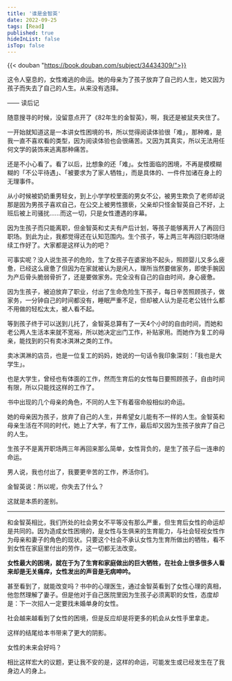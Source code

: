 ```yaml
---
title: '谁是金智英'
date: 2022-09-25
tags: [Read]
published: true
hideInList: false
isTop: false
---
```


{{< douban "https://book.douban.com/subject/34434309/">}}

这令人窒息的，女性难逃的命运。她的母亲为了孩子放弃了自己的人生，她又因为孩子而失去了自己的人生。从来没有选择。

—— 读后记

<!--more-->



随意搜寻的时候，没留意点开了《82年生的金智英》，啊，我还是被鼠夹夹住了。

一开始就知道这是一本讲女性困境的书，所以觉得阅读体验很「难」，那种难，是我一直不喜欢看的类型，因为阅读体验也会很痛苦。又因为其真实，所以无法用任何文学的装饰来逃离那种痛苦。

还是不小心看了。看了以后，比想象的还「难」。女性面临的困境，不再是模模糊糊的「不公平待遇」、「被要求为了家人牺牲」，而是具体的、一件件加诸在身上的无理事件。

从小时候被奶奶重男轻女，到上小学学校里面的男女不公，被男生欺负了老师却说那是因为男孩子喜欢自己，在公交上被男性猥亵，父亲却只怪金智英自己不好，上班后被上司骚扰......而这一切，只是女性遭遇的序幕。

因为生孩子而只能离职，但金智英和丈夫有产后计划，等孩子能够离开人了再回归职场。到此为止，我都觉得还在认知范围内。生个孩子，等上两三年再回归职场继续工作好了。大家都是这样认为的吧？

可事实呢？没人说生孩子的危险，生了女孩子在婆家抬不起头，照顾婴儿又多么疲惫，已经这么疲惫了但因为在家就被认为是闲人，理所当然要做家务，即使手腕因为产后骨头脆弱骨折了，还是要做家务。完全没有自己的自由时间，身心疲惫。

因为生孩子，被迫放弃了职业，付出了生命危险生下孩子，每日辛苦照顾孩子，做家务，一分钟自己的时间都没有，睡眠严重不足，但却被人认为是花老公钱什么都不用做的轻松太太，被人看不起。

等到孩子终于可以送到儿托了，金智英总算有了一天4个小时的自由时间，而她和老公两人生活本来就不宽裕，所以她决定出门工作，补贴家用。而她作为复工的母亲，能找到的只有卖冰淇淋之类的工作。

卖冰淇淋的店员，也是一位复工的妈妈，她说的一句话令我印象深刻：「我也是大学生」。

也是大学生，曾经也有体面的工作，然而生育后的女性每日要照顾孩子，自由时间有限，所以只能找这样的工作了。

书中出现的几个母亲的角色，不同的人生下有着宿命般相似的命运。

她的母亲因为孩子，放弃了自己的人生，并希望女儿能有不一样的人生。金智英和母亲生活在不同的时代，她上了大学，有了工作，最后却又因为生孩子放弃了自己的人生。

生孩子不是离开职场两三年再回来那么简单，女性背负的，是生了孩子后一连串的命运。

男人说，我也付出了，我要更辛苦的工作，养活你们。

金智英说：所以呢，你失去了什么？

这就是本质的差别。

---

和金智英相比，我们所处的社会男女不平等没有那么严重，但生育后女性的命运却是共同的。因为造成女性困境的，是女性与生俱来的生育能力，与社会轻视女性作为母亲和妻子的角色的现状。只要这个社会不承认女性为生育所做出的牺牲，看不到女性在家庭里付出的劳作，这一切都无法改变。

**女性最大的困境，就在于为了生育和家庭做出的巨大牺牲，在社会上很多很多人看来却是无关痛痒，女性发出的声音是无病呻吟。**

甚至看到了，就能改变吗？书中的心理医生，通过金智英看到了女性心理的真相，他忽然理解了妻子。但是他对于自己医院里因为生孩子必须离职的女性，态度却是：下一次招人一定要找未婚单身的女性。

社会越来越看到了女性的困境，但是反应却是将更多的机会从女性手里拿走。

这样的结尾给本书带来了更大的阴影。

女性的未来会好吗？

相比这样宏大的议题，更让我不安的是，这样的命运，可能发生或已经发生在了我身边人的身上。

